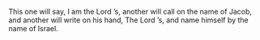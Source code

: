 This one will say, I am the Lord ’s, another will call on the name of Jacob, and another will write on his hand, The Lord ’s, and name himself by the name of Israel.
